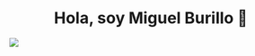 <div align="center">
<h1 align="center">Hola, soy Miguel Burillo 👋</h1>
</div>
<img src="https://i.imgur.com/weNbhGZ.png">
